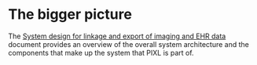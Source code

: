 # The bigger picture

The [System design for linkage and export of imaging and EHR data](system-design.md) document provides an overview of the overall system
architecture and the components that make up the system that PIXL is part of.
